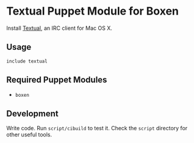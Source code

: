 # Textual Puppet Module for Boxen

Install [Textual](http://www.codeux.com/textual/), an IRC client for Mac OS X.

## Usage

```puppet
include textual
```

## Required Puppet Modules

* `boxen`

## Development

Write code. Run `script/cibuild` to test it. Check the `script`
directory for other useful tools.
